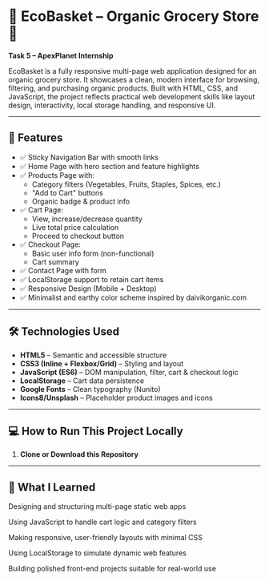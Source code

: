 # 🌿 EcoBasket – Organic Grocery Store 🛒

**Task 5 – ApexPlanet Internship**

EcoBasket is a fully responsive multi-page web application designed for an organic grocery store. It showcases a clean, modern interface for browsing, filtering, and purchasing organic products. Built with HTML, CSS, and JavaScript, the project reflects practical web development skills like layout design, interactivity, local storage handling, and responsive UI.

---

## 🚀 Features

- ✅ Sticky Navigation Bar with smooth links
- ✅ Home Page with hero section and feature highlights
- ✅ Products Page with:
  - Category filters (Vegetables, Fruits, Staples, Spices, etc.)
  - "Add to Cart" buttons
  - Organic badge & product info
- ✅ Cart Page:
  - View, increase/decrease quantity
  - Live total price calculation
  - Proceed to checkout button
- ✅ Checkout Page:
  - Basic user info form (non-functional)
  - Cart summary
- ✅ Contact Page with form
- ✅ LocalStorage support to retain cart items
- ✅ Responsive Design (Mobile + Desktop)
- ✅ Minimalist and earthy color scheme inspired by daivikorganic.com

---

## 🛠️ Technologies Used

- **HTML5** – Semantic and accessible structure
- **CSS3 (Inline + Flexbox/Grid)** – Styling and layout
- **JavaScript (ES6)** – DOM manipulation, filter, cart & checkout logic
- **LocalStorage** – Cart data persistence
- **Google Fonts** – Clean typography (Nunito)
- **Icons8/Unsplash** – Placeholder product images and icons

---

## 💻 How to Run This Project Locally

1. **Clone or Download this Repository**
  -----
## 📌 What I Learned

Designing and structuring multi-page static web apps

Using JavaScript to handle cart logic and category filters

Making responsive, user-friendly layouts with minimal CSS

Using LocalStorage to simulate dynamic web features

Building polished front-end projects suitable for real-world use

